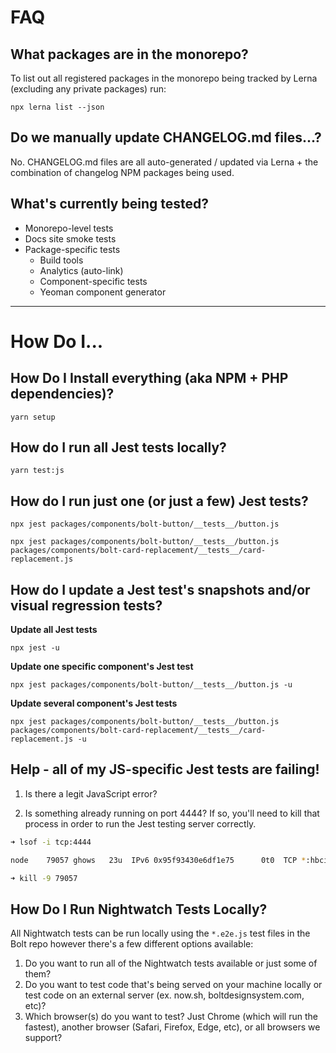# FAQ

## What packages are in the monorepo?

To list out all registered packages in the monorepo being tracked by Lerna (excluding any private packages) run:

```
npx lerna list --json
```

## Do we manually update CHANGELOG.md files...?

No. CHANGELOG.md files are all auto-generated / updated via Lerna + the combination of changelog NPM packages being used.

## What's currently being tested?

- Monorepo-level tests
- Docs site smoke tests
- Package-specific tests
  - Build tools
  - Analytics (auto-link)
  - Component-specific tests
  - Yeoman component generator

<hr>

# How Do I...

## How Do I Install everything (aka NPM + PHP dependencies)?

```
yarn setup
```

## How do I run all Jest tests locally?

```
yarn test:js
```

## How do I run just one (or just a few) Jest tests?

```
npx jest packages/components/bolt-button/__tests__/button.js
```

```
npx jest packages/components/bolt-button/__tests__/button.js packages/components/bolt-card-replacement/__tests__/card-replacement.js
```

## How do I update a Jest test's snapshots and/or visual regression tests?

**Update all Jest tests**

```
npx jest -u
```

**Update one specific component's Jest test**

```
npx jest packages/components/bolt-button/__tests__/button.js -u
```

**Update several component's Jest tests**

```
npx jest packages/components/bolt-button/__tests__/button.js packages/components/bolt-card-replacement/__tests__/card-replacement.js -u
```

## Help - all of my JS-specific Jest tests are failing!

1. Is there a legit JavaScript error?

2. Is something already running on port 4444? If so, you'll need to kill that process in order to run the Jest testing server correctly.

```bash
➜ lsof -i tcp:4444

node    79057 ghows   23u  IPv6 0x95f93430e6df1e75      0t0  TCP *:hbci (LISTEN)

➜ kill -9 79057
```

## How Do I Run Nightwatch Tests Locally?

All Nightwatch tests can be run locally using the `*.e2e.js` test files in the Bolt repo however there's a few different options available:

1. Do you want to run all of the Nightwatch tests available or just some of them?
2. Do you want to test code that's being served on your machine locally or test code on an external server (ex. now.sh, boltdesignsystem.com, etc)?
3. Which browser(s) do you want to test? Just Chrome (which will run the fastest), another browser (Safari, Firefox, Edge, etc), or all browsers we support?
